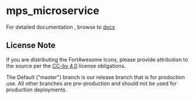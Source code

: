 
# mps_microservice

For detailed documentation , browse to [docs](https://open-amt-cloud-toolkit.github.io/mps/)

## License Note

If you are distributing the FortAwesome Icons, please provide attribution to the source per the [CC-by 4.0](https://creativecommons.org/licenses/by/4.0/deed.ast) license obligations. 

The Default ("master") branch is our release branch that is for production use.  All other branches are pre-production and should not be used for production deployments.
